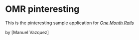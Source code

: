 # OMR pinteresting

This is the pinteresting sample application for 
[*One Month Rails*](http://onemonthrails.com)

by [Manuel Vazquez]